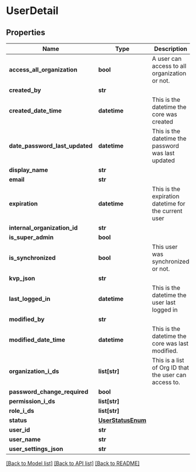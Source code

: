 # UserDetail

## Properties
Name | Type | Description | Notes
------------ | ------------- | ------------- | -------------
**access_all_organization** | **bool** | A user can access to all organization or not. | [optional] 
**created_by** | **str** |  | [optional] 
**created_date_time** | **datetime** | This is the datetime the core was created | [optional] 
**date_password_last_updated** | **datetime** | This is the datetime the password was last updated | [optional] 
**display_name** | **str** |  | [optional] 
**email** | **str** |  | [optional] 
**expiration** | **datetime** | This is the expiration datetime for the current user | [optional] 
**internal_organization_id** | **str** |  | [optional] 
**is_super_admin** | **bool** |  | [optional] 
**is_synchronized** | **bool** | This user was synchronized or not. | [optional] 
**kvp_json** | **str** |  | [optional] 
**last_logged_in** | **datetime** | This is the datetime the user last logged in | [optional] 
**modified_by** | **str** |  | [optional] 
**modified_date_time** | **datetime** | This is the datetime the core was last modified. | [optional] 
**organization_i_ds** | **list[str]** | This is a list of Org ID that the user can access to. | [optional] 
**password_change_required** | **bool** |  | [optional] 
**permission_i_ds** | **list[str]** |  | [optional] 
**role_i_ds** | **list[str]** |  | [optional] 
**status** | [**UserStatusEnum**](UserStatusEnum.md) |  | [optional] 
**user_id** | **str** |  | [optional] 
**user_name** | **str** |  | [optional] 
**user_settings_json** | **str** |  | [optional] 

[[Back to Model list]](../README.md#documentation-for-models) [[Back to API list]](../README.md#documentation-for-api-endpoints) [[Back to README]](../README.md)


